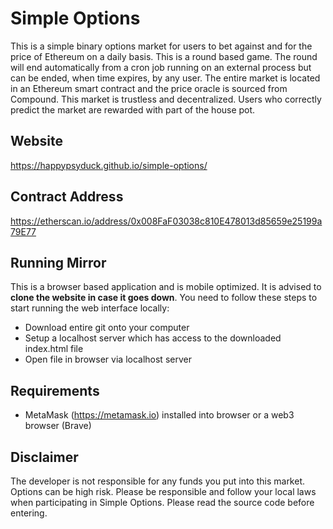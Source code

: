 # Simple Options
This is a simple binary options market for users to bet against and for the price of Ethereum on a daily basis. This is a round based game. The round will end automatically from a cron job running on an external process but can be ended, when time expires, by any user. The entire market is located in an Ethereum smart contract and the price oracle is sourced from Compound. This market is trustless and decentralized. Users who correctly predict the market are rewarded with part of the house pot.

## Website
https://happypsyduck.github.io/simple-options/

## Contract Address
https://etherscan.io/address/0x008FaF03038c810E478013d85659e25199a79E77

## Running Mirror
This is a browser based application and is mobile optimized. It is advised to **clone the website in case it goes down**. You need to follow these steps to start running the web interface locally:
* Download entire git onto your computer
* Setup a localhost server which has access to the downloaded index.html file
* Open file in browser via localhost server

## Requirements
* MetaMask (https://metamask.io) installed into browser or a web3 browser (Brave)

## Disclaimer
The developer is not responsible for any funds you put into this market. Options can be high risk. Please be responsible and follow your local laws when participating in Simple Options. Please read the source code before entering.
